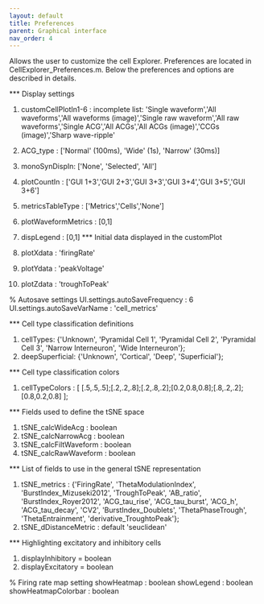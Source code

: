 ```yaml
---
layout: default
title: Preferences
parent: Graphical interface
nav_order: 4
---
```

Allows the user to customize the cell Explorer. Preferences are located in CellExplorer_Preferences.m. Below the preferences and options are described in details.

*** Display settings
1. customCellPlotIn1-6 : 
incomplete list: 'Single waveform','All waveforms','All waveforms (image)','Single raw waveform','All raw waveforms','Single ACG','All ACGs','All ACGs (image)','CCGs (image)','Sharp wave-ripple'

1. ACG_type : ['Normal' (100ms), 'Wide' (1s), 'Narrow' (30ms)]
1. monoSynDispIn: ['None', 'Selected', 'All']
1. plotCountIn : ['GUI 1+3','GUI 2+3','GUI 3+3','GUI 3+4','GUI 3+5','GUI 3+6']
1. metricsTableType : ['Metrics','Cells','None']
1. plotWaveformMetrics : [0,1]
1. dispLegend : [0,1]
*** Initial data displayed in the customPlot
1. plotXdata : 'firingRate' 
1. plotYdata : 'peakVoltage' 
1. plotZdata : 'troughToPeak' 

% Autosave settings
UI.settings.autoSaveFrequency : 6
UI.settings.autoSaveVarName : 'cell_metrics'

*** Cell type classification definitions
1. cellTypes: {'Unknown', 'Pyramidal Cell 1', 'Pyramidal Cell 2', 'Pyramidal Cell 3', 'Narrow Interneuron', 'Wide Interneuron'};
1. deepSuperficial: {'Unknown', 'Cortical', 'Deep', 'Superficial'};

*** Cell type classification colors
1. cellTypeColors : [ [.5,.5,.5];[.2,.2,.8];[.2,.8,.2];[0.2,0.8,0.8];[.8,.2,.2];[0.8,0.2,0.8] ];

*** Fields used to define the tSNE space
1. tSNE_calcWideAcg : boolean
1. tSNE_calcNarrowAcg : boolean
1. tSNE_calcFiltWaveform : boolean
1. tSNE_calcRawWaveform : boolean

*** List of fields to use in the general tSNE representation
1. tSNE_metrics : {'FiringRate', 'ThetaModulationIndex', 'BurstIndex_Mizuseki2012', 'TroughToPeak', 'AB_ratio', 'BurstIndex_Royer2012', 'ACG_tau_rise', 'ACG_tau_burst', 'ACG_h', 'ACG_tau_decay', 'CV2', 'BurstIndex_Doublets', 'ThetaPhaseTrough', 'ThetaEntrainment', 'derivative_TroughtoPeak'};
1. tSNE_dDistanceMetric : default 'seuclidean'

*** Highlighting excitatory and inhibitory cells
1. displayInhibitory = boolean 
1. displayExcitatory = boolean 

% Firing rate map setting
showHeatmap : boolean
showLegend : boolean
showHeatmapColorbar : boolean 

